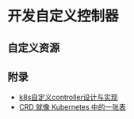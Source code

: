 # 开发自定义控制器

## 自定义资源

## 附录

- [k8s自定义controller设计与实现](https://www.cnblogs.com/yrxing/p/14472018.html)
- [CRD 就像 Kubernetes 中的一张表](https://zhuanlan.zhihu.com/p/260797410)